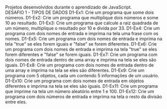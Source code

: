Projetos desenvolvidos durante o aprendizado de JavaScript.
<br>
DESAFIO 1 - TIPOS DE DADOS
D1-Ex1: Crie um programa que some dois números.
D1-Ex2: Crie um programa que multiplique dois números e some 10 ao resultado.
D1-Ex3: Crie um programa que calcule a raiz quadrada de um número, multiplique o resultado por 10 e divida por 33.
D1-Ex4: Crie um programa com dois nomes de entrada e imprima na tela uma frase com os nomes.
D1-Ex5: Crie um programa com dois nomes de entrada e imprima na tela "true" se eles forem iguais e "false" se forem diferentes.
D1-Ex6: Crie um programa com dois nomes de entrada e imprima na tela "true" se eles forem diferentes e "false" se forem iguais.
D1-Ex7: Crie um programa com dois nomes de entrada dentro de uma array e imprima na tela se eles são iguais.
D1-Ex8: Crie um programa com dois nomes de entrada dentro de uma array e imprima na tela se eles são diferentes.
D1-Ex9: Crie um programa com 5 objetos, cada um contendo 5 informações de um usuário.
D1-Ex10: Crie um programa com dois nomes de entrada em objetos diferentes e imprima na tela se eles são iguais.
D1-Ex11: Crie um programa que imprime na tela um número aleatório entre 1 e 100.
D1-Ex12: Crie um programa com dois números de entrada e imprima na tela o resto da divisão entre eles.

